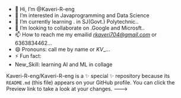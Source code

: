 - 👋 Hi, I’m @Kaveri-R-eng
- 👀 I’m interested in Javaprogramming and Data Science
- 🌱 I’m currently learning . in SJ(Govt.) Polytechnic..
- 💞️ I’m looking to collaborate on .Google and Microsft..
- 📫 How to reach me my emailid *rkaveri704@gmail.com* or 6363834462...
- 😄 Pronouns: call me by name or _KV__...
- ⚡ Fun fact:
- New_Skill: learning AI and ML in collage


Kaveri-R-eng/Kaveri-R-eng is a ✨ special ✨ repository because its `README.md` (this file) appears on your GitHub profile.
You can click the Preview link to take a look at your changes.
--->
